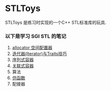 # STLToys
STLToys 是练习时实现的一个C++ STL标准库的玩具.

### 以下是学习 SGI STL 的笔记

1. [allocator 空间配置器][1]
2. [迭代器(Iterator)与Traits技巧][2]
3. [序列式容器][3]
4. [关联式容器][4]
5. 算法
6. [仿函数][6]
7. 配接器


  [1]: https://github.com/ntian2/STLToys/blob/master/notes/allocator%E7%A9%BA%E9%97%B4%E9%85%8D%E7%BD%AE%E5%99%A8.md
  [2]: https://github.com/ntian2/STLToys/blob/master/notes/%E8%BF%AD%E4%BB%A3%E5%99%A8%28Iterator%29%E4%B8%8ETraits%E7%BC%96%E7%A8%8B%E6%8A%80%E5%B7%A7.md
  [3]: https://github.com/ntian2/STLToys/blob/master/notes/%E5%BA%8F%E5%88%97%E5%BC%8F%E5%AE%B9%E5%99%A8.md
  [4]: https://github.com/ntian2/STLToys/blob/master/notes/%E5%85%B3%E8%81%94%E5%BC%8F%E5%AE%B9%E5%99%A8.md
  [6]: https://github.com/ntian2/STLToys/blob/master/notes/%E4%BB%BF%E5%87%BD%E6%95%B0.md